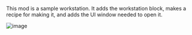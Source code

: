 This mod is a sample workstation.  It adds the workstation block, makes a recipe for making it, and adds the UI window needed to open it.

![image](https://user-images.githubusercontent.com/27104963/30002763-66e25a04-907f-11e7-8052-89523a916672.png)
